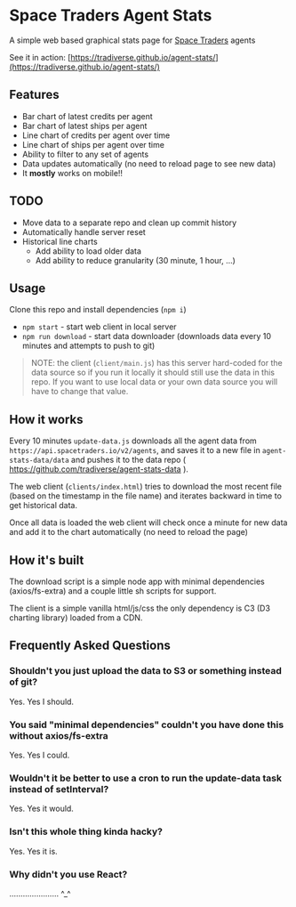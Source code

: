 # Space Traders Agent Stats

A simple web based graphical stats page for [Space Traders](https://spacetraders.io) agents

See it in action: [https://tradiverse.github.io/agent-stats/](https://tradiverse.github.io/agent-stats/)


## Features

- Bar chart of latest credits per agent
- Bar chart of latest ships per agent
- Line chart of credits per agent over time
- Line chart of ships per agent over time
- Ability to filter to any set of agents
- Data updates automatically (no need to reload page to see new data)
- It **mostly** works on mobile!!

## TODO

- Move data to a separate repo and clean up commit history
- Automatically handle server reset
- Historical line charts
    - Add ability to load older data
    - Add ability to reduce granularity (30 minute, 1 hour, ...)


## Usage

Clone this repo and install dependencies (`npm i`)

- `npm start` - start web client in local server
- `npm run download` - start data downloader (downloads data every 10 minutes and attempts to push to git)

> NOTE: the client (`client/main.js`) has this server hard-coded for the data source so if you run it locally it should still use the data in this repo. If you want to use local data or your own data source you will have to change that value.


## How it works

Every 10 minutes `update-data.js` downloads all the agent data from `https://api.spacetraders.io/v2/agents`, and saves it to a new file in `agent-stats-data/data` and pushes it to the data repo ( https://github.com/tradiverse/agent-stats-data ).

The web client (`clients/index.html`) tries to download the most recent file (based on the timestamp in the file name) and iterates backward in time to get historical data.

Once all data is loaded the web client will check once a minute for new data and add it to the chart automatically (no need to reload the page)


## How it's built

The download script is a simple node app with minimal dependencies (axios/fs-extra) and a couple little sh scripts for support.

The client is a simple vanilla html/js/css the only dependency is C3 (D3 charting library) loaded from a CDN.


## Frequently Asked Questions

### Shouldn't you just upload the data to S3 or something instead of git?

Yes. Yes I should.

### You said "minimal dependencies" couldn't you have done this without axios/fs-extra

Yes. Yes I could.

### Wouldn't it be better to use a cron to run the update-data task instead of setInterval?

Yes. Yes it would.

### Isn't this whole thing kinda hacky?

Yes. Yes it is.

### Why didn't you use React?

...................... ^_^

